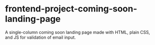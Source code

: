 # frontend-project-coming-soon-landing-page
 A single-column coming soon landing page made with HTML, plain CSS, and JS for validation of email input.
